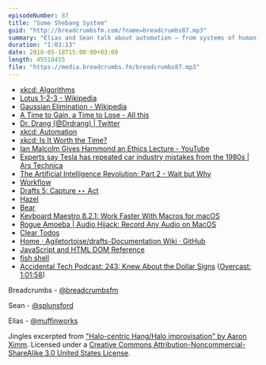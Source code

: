 ```yaml
---
episodeNumber: 87
title: "Some Shebang System"
guid: "http://breadcrumbsfm.com/?name=breadcrumbs87.mp3"
summary: "Elias and Sean talk about automation – from systems of human-based automation that have existed from ages past to the scripts that run on their computing devices today."
duration: "1:03:13"
date: 2018-05-18T15:00:00+03:00
length: 45518455
file: "https://media.breadcrumbs.fm/breadcrumbs87.mp3"
---
```


- [xkcd: Algorithms](https://www.xkcd.com/1667/)
- [Lotus 1-2-3 - Wikipedia](https://en.wikipedia.org/wiki/Lotus_1-2-3)
- [Gaussian Elimination - Wikipedia](https://en.wikipedia.org/wiki/Gaussian_elimination?wprov=sfti1)
- [A Time to Gain, a Time to Lose - All this](http://www.leancrew.com/all-This/2015/01/a-Time-to-Gain-a-Time-to-Lose/)
- [Dr. Drang (@Drdrang) | Twitter](https://twitter.com/drdrang)
- [xkcd: Automation](https://xkcd.com/1319/)
- [xkcd: Is It Worth the Time?](https://xkcd.com/1205/)
- [Ian Malcolm Gives Hammond an Ethics Lecture - YouTube](https://youtu.be/4PLvdmifDSk?t=1m39s)
- [Experts say Tesla has repeated car industry mistakes from the 1980s | Ars Technica](https://ben-evans.us6.list-manage.com/track/click?u=b98e2de85f03865f1d38de74f&id=88c5f2384f&e=a3a235b869)
- [The Artificial Intelligence Revolution: Part 2 - Wait but Why](https://waitbutwhy.com/2015/01/artificial-Intelligence-Revolution-2.html)
- [Workflow](https://itunes.apple.com/us/app/workflow/id915249334?mt=8&uo=4)
- [Drafts 5: Capture ‣‣ Act](https://itunes.apple.com/us/app/drafts-5-Capture-Act/id1236254471?mt=8&uo=4)
- [Hazel](https://www.noodlesoft.com/)
- [Bear](https://itunes.apple.com/us/app/bear/id1016366447?mt=8&uo=4)
- [Keyboard Maestro 8.2.1: Work Faster With Macros for macOS](https://www.keyboardmaestro.com/main/)
- [Rogue Amoeba | Audio Hijack: Record Any Audio on MacOS](https://www.rogueamoeba.com/audiohijack/)
- [Clear Todos](https://itunes.apple.com/us/app/clear-Todos/id493136154?mt=8&uo=4)
- [Home · Agiletortoise/drafts-Documentation Wiki · GitHub](https://github.com/agiletortoise/drafts-Documentation/wiki)
- [JavaScript and HTML DOM Reference](https://www.w3schools.com/jsref/default.asp)
- [fish shell](http://fishshell.com/)
- [Accidental Tech Podcast: 243: Knew About the Dollar Signs](http://atp.fm/episodes/243) ([Overcast: 1:01:58](https://overcast.fm/+CdRgE_5o/1:01:58))

Breadcrumbs - [@breadcrumbsfm](https://twitter.com/breadcrumbsfm)

Sean - [@splunsford](https://twitter.com/splunsford)

Elias - [@muffinworks](https://twitter.com/muffinworks)

Jingles excerpted from ["Halo-centric Hang/Halo improvisation" by Aaron Ximm](http://freemusicarchive.org/music/aaron_ximm/handpans_and_the_hang/). Licensed under a [Creative Commons Attribution-Noncommercial-ShareAlike 3.0 United States License](http://creativecommons.org/licenses/by-nc-sa/3.0/us/).